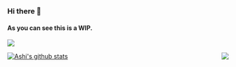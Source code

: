 ### Hi there 👋
#### As you can see this is a WIP. 
![](https://komarev.com/ghpvc/?username=dranzerashi&color=green)
<!--
**dranzerashi/dranzerashi** is a ✨ _special_ ✨ repository because its `README.md` (this file) appears on your GitHub profile.

Here are some ideas to get you started:

- 🔭 I’m currently working on ...
- 🌱 I’m currently learning ...
- 👯 I’m looking to collaborate on ...
- 🤔 I’m looking for help with ...
- 💬 Ask me about ...
- 📫 How to reach me: ...
- 😄 Pronouns: ...
- ⚡ Fun fact: ...
-->
<a href="https://github.com/dranzerashi?tab=repositories">
 <img align="center" src="https://github-readme-stats.vercel.app/api?username=dranzerashi&&show_icons=true&title_color=ffffff&icon_color=87ceeb&text_color=daf7dc&bg_color=002366&show_icons=true&theme=dracula&line_height=27" alt="Ashi's github stats"/>
</a>
<a href="https://github.com/dranzerashi?tab=repositories">
  <img align="right" src="https://github-readme-stats.vercel.app/api/top-langs/?username=dranzerashi&theme=dark&hide_langs_below=1&bg_color=002366&icon_color=87ceeb&text_color=daf7dc&title_color=ffffff" />
</a>
